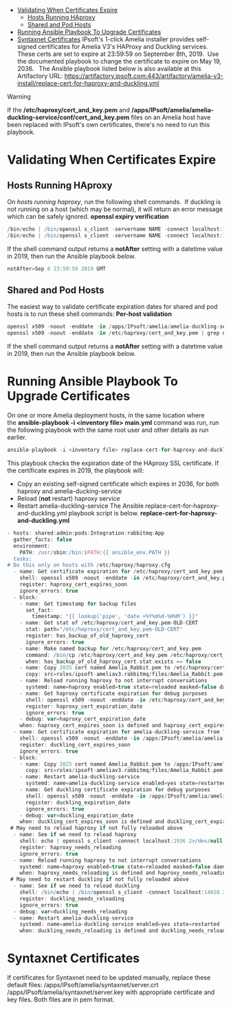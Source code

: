 -   [Validating When Certificates Expire](#ReplaceIPsoftSelfSignedCertificates-ValidatingWhenCertificatesExpire)
    -   [Hosts Running HAproxy](#ReplaceIPsoftSelfSignedCertificates-HostsRunningHAproxy)
    -   [Shared and Pod Hosts](#ReplaceIPsoftSelfSignedCertificates-SharedandPodHosts)
-   [Running Ansible Playbook To Upgrade Certificates](#ReplaceIPsoftSelfSignedCertificates-RunningAnsiblePlaybookToUpgradeCertificates)
-   [Syntaxnet Certificates](#ReplaceIPsoftSelfSignedCertificates-SyntaxnetCertificates)
IPsoft's 1-click Amelia installer provides self-signed certificates for Amelia V3's HAProxy and Duckling services.  These certs are set to expire at 23:59:59 on September 8th, 2019.  Use the documented playbook to change the certificate to expire on May 19, 2036.  
The Ansible playbook listed below is also available at this Artifactory URL: <https://artifactory.ipsoft.com:443/artifactory/amelia-v3-install/replace-cert-for-haproxy-and-duckling.yml>
> [!warning]  
>
> If the **/etc/haproxy/cert_and_key.pem** and **/apps/IPsoft/amelia/amelia-duckling-service/conf/cert_and_key.pem** files on an Amelia host have been replaced with IPsoft's own certificates, there's no need to run this playbook.

# Validating When Certificates Expire
## Hosts Running HAproxy
On *hosts running haproxy*, run the following shell commands.  If duckling is not running on a host (which may be normal), it will return an error message which can be safely ignored.
**openssl expiry verification**
``` groovy
/bin/echo | /bin/openssl s_client -servername NAME -connect localhost:1936 2>/dev/null | /bin/openssl x509 -noout -dates | /bin/grep not
/bin/echo | /bin/openssl s_client -servername NAME -connect localhost:14010 2>/dev/null | /bin/openssl x509 -noout -dates | /bin/grep not
```
If the shell command output returns a **notAfter** setting with a datetime value in 2019, then run the Ansible playbook below.
``` groovy
notAfter=Sep 8 23:59:59 2019 GMT
```
## Shared and Pod Hosts
The easiest way to validate certificate expiration dates for shared and pod hosts is to run these shell commands:
**Per-host validation**
``` groovy
openssl x509 -noout -enddate -in /apps/IPsoft/amelia/amelia-duckling-service/conf/cert_and_key.pem | grep notAfter
openssl x509 -noout -enddate -in /etc/haproxy/cert_and_key.pem | grep notAfter
```
If the shell command output returns a **notAfter** setting with a datetime value in 2019, then run the Ansible playbook below.
# Running Ansible Playbook To Upgrade Certificates
On one or more Amelia deployment hosts, in the same location where  the **ansible-playbook -i \<inventory file\> main.yml** command was run, run the following playbook with the same root user and other details as run earlier.
``` groovy
ansible-playbook -i <inventory file> replace-cert-for-haproxy-and-duckling.yml
```
This playbook checks the expiration date of the HAproxy SSL certificate. If the certificate expires in 2019, the playbook will:
-   Copy an existing self-signed certificate which expires in 2036, for both haproxy and amelia-ducking-service
-   Reload (**not** restart) haproxy service
-   Restart amelia-duckling-service
The Ansible replace-cert-for-haproxy-and-duckling.yml playbook script is below.
**replace-cert-for-haproxy-and-duckling.yml**
``` groovy
- hosts: shared:admin:pods:Integration:rabbitmq:App
  gather_facts: false
  environment:
    PATH: /usr/sbin:/bin:$PATH:{{ ansible_env.PATH }}
  tasks:
# Do this only on hosts with /etc/haproxy/haproxy.cfg
  - name: Get certificate expiration for /etc/haproxy/cert_and_key.pem
    shell: openssl x509 -noout -enddate -in /etc/haproxy/cert_and_key.pem | grep notAfter | grep ' 2019 '
    register: haproxy_cert_expires_soon
    ignore_errors: true
  - block:
    - name: Get timestamp for backup files
      set_fact:
        timestamp: "{{ lookup('pipe', 'date +%Y%m%d-%H%M') }}"
    - name: Get stat of /etc/haproxy/cert_and_key.pem-OLD-CERT
      stat: path="/etc/haproxy/cert_and_key.pem-OLD-CERT"
      register: has_backup_of_old_haproxy_cert
      ignore_errors: true
    - name: Make named backup for /etc/haproxy/cert_and_key.pem
      command: /bin/cp /etc/haproxy/cert_and_key.pem /etc/haproxy/cert_and_key.pem-OLD-CERT
      when: has_backup_of_old_haproxy_cert.stat.exists == false
    - name: Copy 2035 cert named Amelia_Rabbit.pem to /etc/haproxy/cert_and_key.pem
      copy: src=roles/ipsoft-ameliav3.rabbitmq/files/Amelia_Rabbit.pem dest=/etc/haproxy/cert_and_key.pem owner=root group=root mode=0600 backup=yes
    - name: Reload running haproxy to not interrupt conversations
      systemd: name=haproxy enabled=true state=reloaded masked=false daemon-reload=true #"
    - name: Get haproxy certificate expiration for debug purposes
      shell: openssl x509 -noout -enddate -in /etc/haproxy/cert_and_key.pem | grep notAfter
      register: haproxy_cert_expiration_date
      ignore_errors: true
    - debug: var=haproxy_cert_expiration_date
    when: haproxy_cert_expires_soon is defined and haproxy_cert_expires_soon.rc == 0
  - name: Get certificate expiration for amelia-duckling-service from local file
    shell: openssl x509 -noout -enddate -in /apps/IPsoft/amelia/amelia-duckling-service/conf/cert_and_key.pem | grep notAfter | grep ' 2019 '
    register: duckling_cert_expires_soon
    ignore_errors: true
  - block:
    - name: Copy 2025 cert named Amelia_Rabbit.pem to /apps/IPsoft/amelia/amelia-duckling-service/conf/cert_and_key.pem
      copy: src=roles/ipsoft-ameliav3.rabbitmq/files/Amelia_Rabbit.pem dest=/apps/IPsoft/amelia/amelia-duckling-service/conf/cert_and_key.pem owner=amelia group=amelia mode=0600 backup=yes
    - name: Restart amelia-duckling-service
      systemd: name=amelia-duckling-service enabled=yes state=restarted
    - name: Get duckling certificate expiration for debug purposes
      shell: openssl x509 -noout -enddate -in /apps/IPsoft/amelia/amelia-duckling-service/conf/cert_and_key.pem | grep notAfter
      register: duckling_expiration_date
      ignore_errors: true
    - debug: var=duckling_expiration_date
    when: duckling_cert_expires_soon is defined and duckling_cert_expires_soon.rc == 0
 # May need to reload haproxy if not fully reloaded above
  - name: See if we need to reload haproxy
    shell: echo | openssl s_client -connect localhost:1936 2>/dev/null | openssl x509 -noout -dates | grep notAfter | grep ' 2019 '
    register: haproxy_needs_reloading
    ignore_errors: true
  - name: Reload running haproxy to not interrupt conversations
    systemd: name=haproxy enabled=true state=reloaded masked=false daemon-reload=true #"
    when: haproxy_needs_reloading is defined and haproxy_needs_reloading.rc == 0
 # May need to restart duckling if not fully reloaded above
  - name: See if we need to reload duckling
    shell: /bin/echo | /bin/openssl s_client -connect localhost:14010 2>/dev/null | /bin/openssl x509 -noout -dates | grep notAfter | grep ' 2019 '
    register: duckling_needs_reloading
    ignore_errors: true
  - debug: var=duckling_needs_reloading
  - name: Restart amelia-duckling-service
    systemd: name=amelia-duckling-service enabled=yes state=restarted
    when: duckling_needs_reloading is defined and duckling_needs_reloading.rc == 0
```
# Syntaxnet Certificates
If certificates for Syntaxnet need to be updated manually, replace these default files:
/apps/IPsoft/amelia/syntaxnet/server.crt  
/apps/IPsoft/amelia/syntaxnet/server.key
with appropriate certificate and key files. Both files are in pem format.

